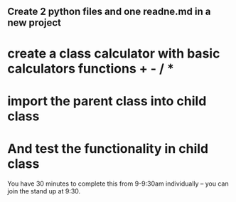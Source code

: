 ## Create 2 python files and one readne.md in a new project

# create a class calculator with basic calculators functions + - / * 

# import the parent class into child class 

# And test the functionality in child class

You have 30 minutes to complete this from 9-9:30am individually – you can join the stand up at 9:30.